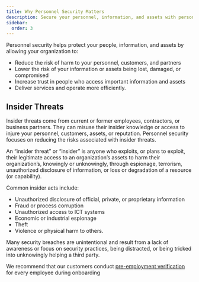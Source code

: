 ```yaml
---
title: Why Personnel Security Matters
description: Secure your personnel, information, and assets with personnel security. 
sidebar:
  order: 3
---
```



Personnel security helps protect your people, information, and assets by allowing your organization to:

- Reduce the risk of harm to your personnel, customers, and partners
- Lower the risk of your information or assets being lost, damaged, or compromised
- Increase trust in people who access important information and assets
- Deliver services and operate more efficiently.

## Insider Threats

Insider threats come from current or former employees, contractors, or business partners. They can misuse their insider knowledge or access to injure your personnel, customers, assets, or reputation. Personnel security focuses on reducing the risks associated with insider threats.

An “insider threat” or “insider” is anyone who exploits, or plans to exploit, their legitimate access to an organization’s assets to harm their organization’s, knowingly or unknowingly, through espionage, terrorism, unauthorized disclosure of information, or loss or degradation of a resource (or capability).

Common insider acts include:

- Unauthorized disclosure of official, private, or proprietary information
- Fraud or process corruption
- Unauthorized access to ICT systems
- Economic or industrial espionage
- Theft
- Violence or physical harm to others.

Many security breaches are unintentional and result from a lack of awareness or focus on security practices, being distracted, or being tricked into unknowingly helping a third party.

We recommend that our customers conduct [pre-employment verification](/security/verification) for every employee during onboarding
